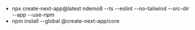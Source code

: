 * npx create-next-app@latest ndemo8 --ts --eslint --no-tailwind --src-dir --app --use-npm 
* npm install --global @create-next-app/core